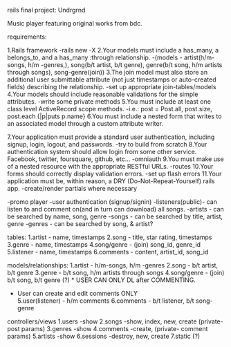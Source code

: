 rails final project: Undrgrnd

Music player featuring original works from bdc.

requirements:

1.Rails framework
 -rails new -X
2.Your models must include a has_many, a belongs_to, and a has_many :through relationship.
 -(models -  artist(h/m-songs, h/m -genres,), song(b/t artist, b/t genre), genre(b/t song, h/m artists through songs), song-genre(join))
3.The join model must also store an additional user submittable attribute (not just timestamps or auto-created fields) describing the relationship.
 -set up appropriate join-tables/models
4.Your models should include reasonable validations for the simple attributes.
 -write some private methods
5.You must include at least one class level ActiveRecord scope methods.
 -i.e.: post = Post.all, post.size, post.each {|p|puts p.name}
6.You must include a nested form that writes to an associated model through a custom attribute writer.

7.Your application must provide a standard user authentication, including signup, login, logout, and passwords.
 -try to build from scratch
8.Your authentication system should allow login from some other service. Facebook, twitter, foursquare, github, etc...
 -omniauth
9.You must make use of a nested resource with the appropriate RESTful URLs.
  -routes
10.Your forms should correctly display validation errors.
 -set up flash errors
11.Your application must be, within reason, a DRY (Do-Not-Repeat-Yourself) rails app.
 -create/render partials where necessary


 -promo player
   -user authentication (signup/signin)
     -listeners(public)- can listen to and comment on(and in turn can download) all songs.
     -artists - can be searched by name, song, genre
     -songs - can be searched by title, artist, genre
     -genres - can be searched by song, & artist?


   tables:
   1.artist - name, timestamps
   2.song - title, star rating, timestamps
   3.genre - name, timestamps
   4.song/genre - (join) song_id, genre_id
   5.listener - name, timestamps
   6.comments - content, artist_id, song_id

   models/relationships:
   1.artist - h/m-songs, h/m -genres
   2.song - b/t artist, b/t genre
   3.genre - b/t song, h/m artists through songs
   4.song/genre - (join) b/t song, b/t genre
(?) * USER CAN ONLY DL after COMMENTING.
  * User can create and edit comments ONLY    
   5.user(listener) - h/m comments
   6.comments - b/t listener, b/t song-genre

   controllers/views
   1.users
     -show
   2.songs
     -show, index, new, create (private- post params)
   3.genres
     -show
   4.comments
     -create, (private- comment params)
   5.artists
     -show
   6.sessions
     -destroy, new, create
   7.static (?)
